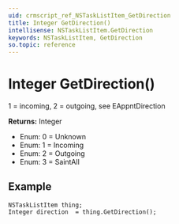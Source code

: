 ```yaml
---
uid: crmscript_ref_NSTaskListItem_GetDirection
title: Integer GetDirection()
intellisense: NSTaskListItem.GetDirection
keywords: NSTaskListItem, GetDirection
so.topic: reference
---
```


# Integer GetDirection()

1 = incoming, 2 = outgoing, see EAppntDirection

**Returns:** Integer

* Enum: 0 = Unknown
* Enum: 1 = Incoming
* Enum: 2 = Outgoing
* Enum: 3 = SaintAll

## Example

```crmscript
NSTaskListItem thing;
Integer direction  = thing.GetDirection();
```
